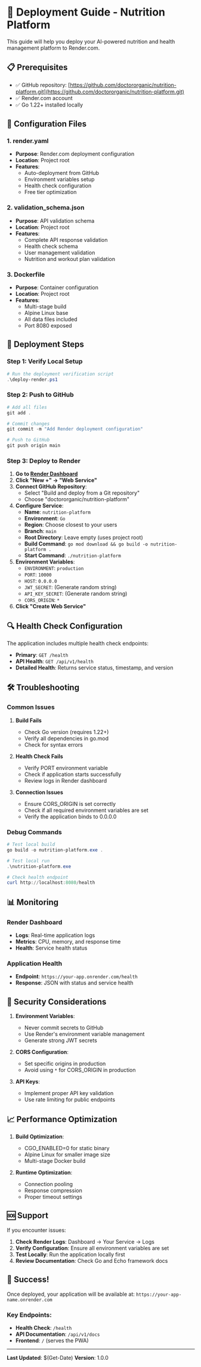 # 🚀 Deployment Guide - Nutrition Platform

This guide will help you deploy your AI-powered nutrition and health management platform to Render.com.

## 📋 Prerequisites

- ✅ GitHub repository: [https://github.com/doctororganic/nutrition-platform.git](https://github.com/doctororganic/nutrition-platform.git)
- ✅ Render.com account
- ✅ Go 1.22+ installed locally

## 🔧 Configuration Files

### 1. render.yaml
- **Purpose**: Render.com deployment configuration
- **Location**: Project root
- **Features**:
  - Auto-deployment from GitHub
  - Environment variables setup
  - Health check configuration
  - Free tier optimization

### 2. validation_schema.json
- **Purpose**: API validation schema
- **Location**: Project root
- **Features**:
  - Complete API response validation
  - Health check schema
  - User management validation
  - Nutrition and workout plan validation

### 3. Dockerfile
- **Purpose**: Container configuration
- **Location**: Project root
- **Features**:
  - Multi-stage build
  - Alpine Linux base
  - All data files included
  - Port 8080 exposed

## 🚀 Deployment Steps

### Step 1: Verify Local Setup
```powershell
# Run the deployment verification script
.\deploy-render.ps1
```

### Step 2: Push to GitHub
```powershell
# Add all files
git add .

# Commit changes
git commit -m "Add Render deployment configuration"

# Push to GitHub
git push origin main
```

### Step 3: Deploy to Render

1. **Go to [Render Dashboard](https://dashboard.render.com)**
2. **Click "New +" → "Web Service"**
3. **Connect GitHub Repository**:
   - Select "Build and deploy from a Git repository"
   - Choose "doctororganic/nutrition-platform"
4. **Configure Service**:
   - **Name**: `nutrition-platform`
   - **Environment**: `Go`
   - **Region**: Choose closest to your users
   - **Branch**: `main`
   - **Root Directory**: Leave empty (uses project root)
   - **Build Command**: `go mod download && go build -o nutrition-platform .`
   - **Start Command**: `./nutrition-platform`
5. **Environment Variables**:
   - `ENVIRONMENT`: `production`
   - `PORT`: `10000`
   - `HOST`: `0.0.0.0`
   - `JWT_SECRET`: (Generate random string)
   - `API_KEY_SECRET`: (Generate random string)
   - `CORS_ORIGIN`: `*`
6. **Click "Create Web Service"**

## 🔍 Health Check Configuration

The application includes multiple health check endpoints:

- **Primary**: `GET /health`
- **API Health**: `GET /api/v1/health`
- **Detailed Health**: Returns service status, timestamp, and version

## 🛠️ Troubleshooting

### Common Issues

1. **Build Fails**
   - Check Go version (requires 1.22+)
   - Verify all dependencies in go.mod
   - Check for syntax errors

2. **Health Check Fails**
   - Verify PORT environment variable
   - Check if application starts successfully
   - Review logs in Render dashboard

3. **Connection Issues**
   - Ensure CORS_ORIGIN is set correctly
   - Check if all required environment variables are set
   - Verify the application binds to 0.0.0.0

### Debug Commands

```powershell
# Test local build
go build -o nutrition-platform.exe .

# Test local run
.\nutrition-platform.exe

# Check health endpoint
curl http://localhost:8080/health
```

## 📊 Monitoring

### Render Dashboard
- **Logs**: Real-time application logs
- **Metrics**: CPU, memory, and response time
- **Health**: Service health status

### Application Health
- **Endpoint**: `https://your-app.onrender.com/health`
- **Response**: JSON with status and service health

## 🔐 Security Considerations

1. **Environment Variables**:
   - Never commit secrets to GitHub
   - Use Render's environment variable management
   - Generate strong JWT secrets

2. **CORS Configuration**:
   - Set specific origins in production
   - Avoid using `*` for CORS_ORIGIN in production

3. **API Keys**:
   - Implement proper API key validation
   - Use rate limiting for public endpoints

## 📈 Performance Optimization

1. **Build Optimization**:
   - CGO_ENABLED=0 for static binary
   - Alpine Linux for smaller image size
   - Multi-stage Docker build

2. **Runtime Optimization**:
   - Connection pooling
   - Response compression
   - Proper timeout settings

## 🆘 Support

If you encounter issues:

1. **Check Render Logs**: Dashboard → Your Service → Logs
2. **Verify Configuration**: Ensure all environment variables are set
3. **Test Locally**: Run the application locally first
4. **Review Documentation**: Check Go and Echo framework docs

## 🎉 Success!

Once deployed, your application will be available at:
`https://your-app-name.onrender.com`

### Key Endpoints:
- **Health Check**: `/health`
- **API Documentation**: `/api/v1/docs`
- **Frontend**: `/` (serves the PWA)

---

**Last Updated**: $(Get-Date)
**Version**: 1.0.0
